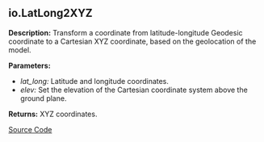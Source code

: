 ## io.LatLong2XYZ  
  
  
**Description:** Transform a coordinate from latitude-longitude Geodesic coordinate to a Cartesian XYZ coordinate,
based on the geolocation of the model.  
  
**Parameters:**  
  * *lat\_long:* Latitude and longitude coordinates.  
  * *elev:* Set the elevation of the Cartesian coordinate system above the ground plane.  
  
**Returns:** XYZ coordinates.  

[Source Code](https://github.com/design-automation/mobius-sim-funcs/blob/main/src/modules/functions/io/LatLong2XYZ.ts) 